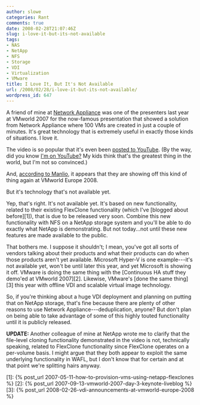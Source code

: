 ```yaml
---
author: slowe
categories: Rant
comments: true
date: 2008-02-28T21:07:46Z
slug: i-love-it-but-its-not-available
tags:
- NAS
- NetApp
- NFS
- Storage
- VDI
- Virtualization
- VMware
title: I Love It, But It's Not Available
url: /2008/02/28/i-love-it-but-its-not-available/
wordpress_id: 647
---
```


A friend of mine at [Network Appliance](http://www.netapp.com/) was one of the presenters last year at VMworld 2007 for the now-famous presentation that showed a solution from Network Appliance where 100 VMs are created in just a couple of minutes. It's great technology that is extremely useful in exactly those kinds of situations. I love it.

The video is so popular that it's even been [posted to YouTube](http://youtube.com/watch?v=7Miv0PiJFzM). (By the way, did you know [I'm on YouTube?](http://youtube.com/watch?v=EvqPJNDlGtg) My kids think that's the greatest thing in the world, but I'm not so convinced.)

And, [according to Manlio](http://virtualaleph.blogspot.com/2008/02/optimizing-storage-for-vdi.html), it appears that they are showing off this kind of thing again at VMworld Europe 2008.

But it's technology that's not available yet.

Yep, that's right. It's not available yet. It's based on new functionality, related to their existing FlexClone functionality (which I've [blogged about before][1]), that is due to be released very soon. Combine this new functionality with NFS on a NetApp storage system and you'll be able to do exactly what NetApp is demonstrating. But not today...not until these new features are made available to the public.

That bothers me. I suppose it shouldn't; I mean, you've got all sorts of vendors talking about their products and what their products can do when those products aren't yet available. Microsoft Hyper-V is one example---it's not available yet, won't be until later this year, and yet Microsoft is showing it off. VMware is doing the same thing with the [Continuous HA stuff they demo'ed at VMworld 2007][2]. Likewise, VMware's [done the same thing][3] this year with offline VDI and scalable virtual image technology.

So, if you're thinking about a huge VDI deployment and planning on putting that on NetApp storage, that's fine because there are plenty of other reasons to use Network Appliance---deduplication, anyone? But don't plan on being able to take advantage of some of this highly touted functionality until it is publicly released.

**UPDATE:** Another colleague of mine at NetApp wrote me to clarify that the file-level cloning functionality demonstrated in the video is not, technically speaking, related to FlexClone functionality since FlexClone operates on a per-volume basis. I might argue that they both appear to exploit the same underlying functionality in WAFL, but I don't know that for certain and at that point we're splitting hairs anyway.

[1]: {% post_url 2007-05-11-how-to-provision-vms-using-netapp-flexclones %}
[2]: {% post_url 2007-09-13-vmworld-2007-day-3-keynote-liveblog %}
[3]: {% post_url 2008-02-26-vdi-announcements-at-vmworld-europe-2008 %}
